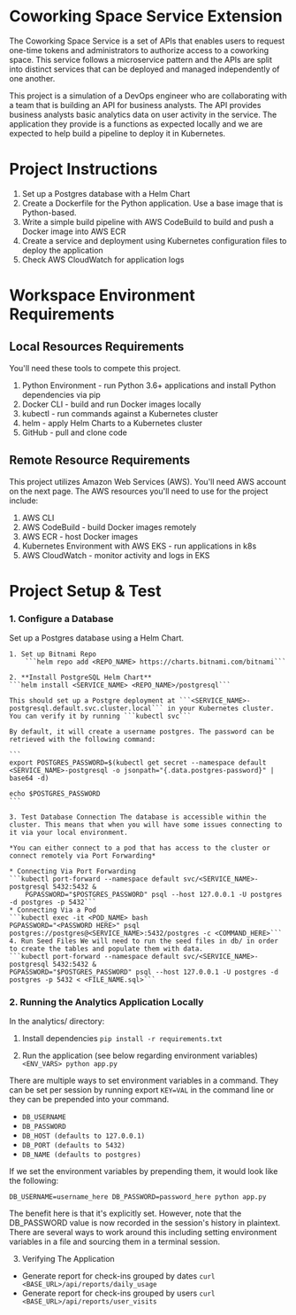 # Coworking Space Service Extension

The Coworking Space Service is a set of APIs that enables users to request one-time tokens and administrators to authorize access to a coworking space. This service follows a microservice pattern and the APIs are split into distinct services that can be deployed and managed independently of one another.

This project is a simulation of a DevOps engineer who are collaborating with a team that is building an API for business analysts. The API provides business analysts basic analytics data on user activity in the service. The application they provide is a functions as expected locally and we are expected to help build a pipeline to deploy it in Kubernetes.

# Project Instructions
1. Set up a Postgres database with a Helm Chart
2. Create a Dockerfile for the Python application. Use a base image that is Python-based.
3. Write a simple build pipeline with AWS CodeBuild to build and push a Docker image into AWS ECR
4. Create a service and deployment using Kubernetes configuration files to deploy the application
5. Check AWS CloudWatch for application logs

# Workspace Environment Requirements

## Local Resources Requirements
You'll need these tools to compete this project.

1. Python Environment - run Python 3.6+ applications and install Python dependencies via pip
2. Docker CLI - build and run Docker images locally
3. kubectl - run commands against a Kubernetes cluster
4. helm - apply Helm Charts to a Kubernetes cluster
5. GitHub - pull and clone code

## Remote Resource Requirements
This project utilizes Amazon Web Services (AWS). You'll need AWS account on the next page. The AWS resources you'll need to use for the project include:

1. AWS CLI
2. AWS CodeBuild - build Docker images remotely
3. AWS ECR - host Docker images
4. Kubernetes Environment with AWS EKS - run applications in k8s
5. AWS CloudWatch - monitor activity and logs in EKS

# Project Setup & Test
### 1. **Configure a Database**
Set up a Postgres database using a Helm Chart.

    1. Set up Bitnami Repo
        ```helm repo add <REPO_NAME> https://charts.bitnami.com/bitnami```

    2. **Install PostgreSQL Helm Chart**
    ```helm install <SERVICE_NAME> <REPO_NAME>/postgresql```

    This should set up a Postgre deployment at ```<SERVICE_NAME>-postgresql.default.svc.cluster.local``` in your Kubernetes cluster. You can verify it by running ```kubectl svc```

    By default, it will create a username postgres. The password can be retrieved with the following command:

    ```
    export POSTGRES_PASSWORD=$(kubectl get secret --namespace default <SERVICE_NAME>-postgresql -o jsonpath="{.data.postgres-password}" | base64 -d)

    echo $POSTGRES_PASSWORD
    ```

    3. Test Database Connection The database is accessible within the cluster. This means that when you will have some issues connecting to it via your local environment.

    *You can either connect to a pod that has access to the cluster or connect remotely via Port Forwarding*

    * Connecting Via Port Forwarding
    ```kubectl port-forward --namespace default svc/<SERVICE_NAME>-postgresql 5432:5432 &
        PGPASSWORD="$POSTGRES_PASSWORD" psql --host 127.0.0.1 -U postgres -d postgres -p 5432```
    * Connecting Via a Pod
    ```kubectl exec -it <POD_NAME> bash
    PGPASSWORD="<PASSWORD HERE>" psql postgres://postgres@<SERVICE_NAME>:5432/postgres -c <COMMAND_HERE>```
    4. Run Seed Files We will need to run the seed files in db/ in order to create the tables and populate them with data.
    ```kubectl port-forward --namespace default svc/<SERVICE_NAME>-postgresql 5432:5432 &
    PGPASSWORD="$POSTGRES_PASSWORD" psql --host 127.0.0.1 -U postgres -d postgres -p 5432 < <FILE_NAME.sql>```


### 2. Running the Analytics Application Locally
In the analytics/ directory:

1. Install dependencies
```pip install -r requirements.txt```

2. Run the application (see below regarding environment variables)
```<ENV_VARS> python app.py```

There are multiple ways to set environment variables in a command. They can be set per session by running export `KEY=VAL` in the command line or they can be prepended into your command.

* `DB_USERNAME`
* `DB_PASSWORD`
* `DB_HOST (defaults to 127.0.0.1)`
* `DB_PORT (defaults to 5432)`
* `DB_NAME (defaults to postgres)`

If we set the environment variables by prepending them, it would look like the following:

```DB_USERNAME=username_here DB_PASSWORD=password_here python app.py```

The benefit here is that it's explicitly set. However, note that the DB_PASSWORD value is now recorded in the session's history in plaintext. There are several ways to work around this including setting environment variables in a file and sourcing them in a terminal session.

3. Verifying The Application

* Generate report for check-ins grouped by dates `curl <BASE_URL>/api/reports/daily_usage`
* Generate report for check-ins grouped by users `curl <BASE_URL>/api/reports/user_visits`